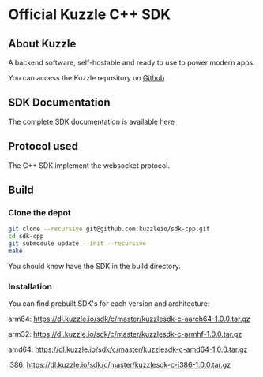 Official Kuzzle C++ SDK
======

## About Kuzzle

A backend software, self-hostable and ready to use to power modern apps.

You can access the Kuzzle repository on [Github](https://github.com/kuzzleio/kuzzle)

## SDK Documentation

The complete SDK documentation is available [here](http://docs.kuzzle.io/sdk-reference/)

## Protocol used

The C++ SDK implement the websocket protocol.

## Build

### Clone the depot

```sh
git clone --recursive git@github.com:kuzzleio/sdk-cpp.git
cd sdk-cpp
git submodule update --init --recursive
make
```

You should know have the SDK in the build directory.

### Installation

You can find prebuilt SDK's for each version and architecture:

arm64: https://dl.kuzzle.io/sdk/c/master/kuzzlesdk-c-aarch64-1.0.0.tar.gz

arm32: https://dl.kuzzle.io/sdk/c/master/kuzzlesdk-c-armhf-1.0.0.tar.gz

amd64: https://dl.kuzzle.io/sdk/c/master/kuzzlesdk-c-amd64-1.0.0.tar.gz

i386:  https://dl.kuzzle.io/sdk/c/master/kuzzlesdk-c-i386-1.0.0.tar.gz
